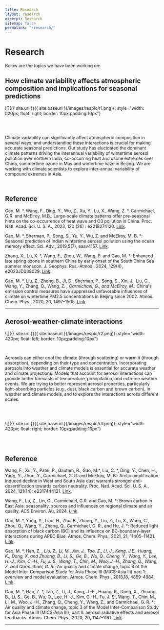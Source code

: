 ```yaml
---
title: Research
layout: research
excerpt: Research
sitemap: false
permalink: "/research/"
---
```


# Research

Below are the topics we have been working on:


## How climate variability affects atmospheric composition and implications for seasonal predictions 

![]({{ site.url }}{{ site.baseurl }}/images/respic/r1.png){: style="width: 520px; float: right; border: 10px;padding:10px"}

<br />
<br />

Climate variability can significantly affect atmospheric composition in several ways, and understanding these interactions is crucial for making accurate seasonal predictions. Our study has elucidated the dominant climate patterns driving the interannual variability of wintertime aerosol pollution over northern India, co-occurring heat and ozone extremes over China, summertime ozone in May and wintertime haze in Beijing. We are working with climate scientists to explore inter-annual variability of compound extremes in Asia.


<br />

## Reference

Gao, M. *, Wang, F., Ding, Y., Wu, Z., Xu, Y., Lu, X., Wang, Z. *, Carmichael, G.R. and McElroy, M.B.: Large-scale climate patterns offer pre-seasonal hints on the co-occurrence of heat wave and O3 pollution in China. Proc. Natl. Acad. Sci. U. S. A., 2023, 120 (26) : e2218274120. [Link](https://www.pnas.org/doi/abs/10.1073/pnas.2218274120).

Gao, M. *, Sherman, P., Song, S., Yu, Y., Wu, Z. and McElroy, M. B. *: Seasonal prediction of Indian wintertime aerosol pollution using the ocean memory effect. Sci. Adv., 2019,5(7), eaav4157. [Link](https://www.science.org/doi/full/10.1126/sciadv.aav4157).  

Zhang, X., Lu, X. *, Wang, F., Zhou, W., Wang, P. and Gao, M. *: Enhanced late spring ozone in southern China by early onset of the South China Sea summer monsoon. J. Geophys. Res.-Atmos., 2024, 129(4), e2023JD039029. [Link](https://agupubs.onlinelibrary.wiley.com/doi/full/10.1029/2023JD039029).  

Gao, M. *, Liu, Z., Zheng, B., Ji, D., Sherman, P., Song, S., Xin, J., Liu, C., Wang, Y., Zhang, Q., Wang, Z. *, Carmichael, G., and McElroy, M.*: China's emission control measures have suppressed unfavorable influences of climate on wintertime PM2.5 concentrations in Beijing since 2002. Atmos. Chem. Phys., 2020, 20, 1497–1505. [Link](https://acp.copernicus.org/articles/20/1497/2020/acp-20-1497-2020.html).   


----
## Aerosol-weather-climate interactions

![]({{ site.url }}{{ site.baseurl }}/images/respic/r2.png){: style="width: 420px; float: left; border: 10px;padding:10px"}

<br />

Aerosols can either cool the climate (through scattering) or warm it (through absorption), depending on their type and concentration. Incorporating aerosols into weather and climate models is essential for accurate weather and climate projections. Models that account for aerosol interactions can provide better forecasts of temperature, precipitation, and extreme weather events. We are trying to better represent aerosol properties, particularly light-absorbing particles (e.g., dust, black carbon and brown carbon), in weather and climate models, and to explore the interactions across different scales.  


<br />
<br />

![]({{ site.url }}{{ site.baseurl }}/images/respic/r3.png){: style="width: 420px; float: right; border: 10px;padding:10px"}

<br />
<br />

## Reference

Wang, F., Xu, Y., Patel, P., Gautam, R., Gao, M.*, Liu, C. *, Ding, Y., Chen, H., Yang, Y., Zhou, Y., Carmichael, G. R. and McElroy, M. B.: Arctic amplification induced decline in West and South Asia dust warrants stronger anti-desertification towards carbon neutrality. Proc. Natl. Acad. Sci. U. S. A., 2024, 121(14): e2317444121. [Link](https://www.pnas.org/doi/abs/10.1073/pnas.2317444121).

Wang, F., Lu, Z., Lin, G., Carmichael, G.R. and Gao, M. *: Brown carbon in East Asia: seasonality, sources and influences on regional climate and air quality, ACS Environ. Au, 2024. [Link](https://pubs.acs.org/doi/10.1021/acsenvironau.4c00080#).

Gao, M. *, Yang, Y., Liao, H., Zhu, B., Zhang, Y., Liu, Z., Lu, X., Wang, C., Zhou, Q., Wang, Y., Zhang, Q., Carmichael, G. R., and Hu, J. *: Reduced light absorption of black carbon (BC) and its influence on BC-boundary-layer interactions during APEC Blue. Atmos. Chem. Phys., 2021, 21, 11405–11421. [Link](https://acp.copernicus.org/articles/21/11405/2021/).

Gao, M. *, Han, Z. *, Liu, Z., Li, M., Xin, J., Tao, Z., Li, J., Kang, J.E., Huang, K., Dong, X. and Zhuang, B., Li, S., Ge, B., Wu, Q., Cheng, Y., Wang, Y., Lee, H.-J., Kim, C.-H., Fu, J. S., Wang, T., Chin, M., Woo, J.-H., Zhang, Q., Wang, Z. and Carmichael, G. R.*: Air quality and climate change, topic 3 of the Model Inter-Comparison Study for Asia Phase III (MICS-Asia III) part 1: overview and model evaluation. Atmos. Chem. Phys., 2018,18, 4859-4884. [Link](https://acp.copernicus.org/articles/18/4859/2018/).

Gao, M. *, Han, Z. *, Tao, Z., Li, J., Kang, J.-E., Huang, K., Dong, X., Zhuang, B., Li, S., Ge, B., Wu, Q., Lee, H.-J., Kim, C.-H., Fu, J. S., Wang, T., Chin, M., Li, M., Woo, J.-H., Zhang, Q., Cheng, Y., Wang, Z., and Carmichael, G. R. *: Air quality and climate change, topic 3 of the Model Inter-Comparison Study for Asia Phase III (MICS-Asia III), part II: aerosol radiative effects and aerosol feedbacks. Atmos. Chem. Phys., 2020, 20, 1147–1161. [Link](https://acp.copernicus.org/articles/20/1147/2020/acp-20-1147-2020.html).

----
